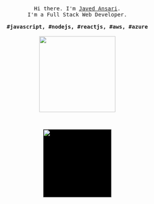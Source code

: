 <p align="center">
  <samp>Hi there. I'm <a href="http://www.javed.live" target="_blank">Javed Ansari</a>.<br> I'm a Full Stack Web Developer.<br><br><b>#javascript, #nodejs, #reactjs, #aws, #azure</b></samp>
  <br>
  <br>
  <img src="https://thumbs.gfycat.com/SpeedyMealyCornsnake-size_restricted.gif" width="200" />
</p>

<br/>
<p align="center">
  <a href="https://github.com/javed2214/" >
    <img style="background-color: black;" height="180em" src="https://github-readme-stats.vercel.app/api?username=javed2214&theme=github_dark&show_icons=true" />
  </a>
 </p>
<br/>
